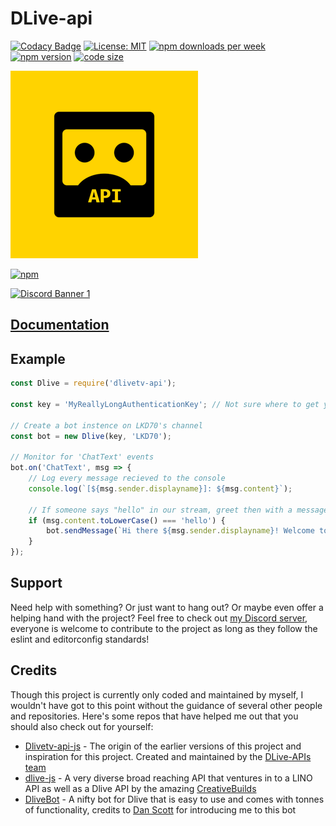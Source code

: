 # DLive-api

[![Codacy Badge](https://api.codacy.com/project/badge/Grade/0841123e02614d64a04ddd72435ed2e6)](https://www.codacy.com/app/lkd70/dlivetv-api?utm_source=github.com&amp;utm_medium=referral&amp;utm_content=lkd70/dlivetv-api&amp;utm_campaign=Badge_Grade)
[![License: MIT](https://img.shields.io/badge/License-MIT-1BCC1B.svg)](https://opensource.org/licenses/MIT)
[![npm downloads per week](https://img.shields.io/npm/dw/dlivetv-api.svg?color=1BCC1B)](https://www.npmjs.com/package/dlivetv-api)
[![npm version](https://img.shields.io/npm/v/dlivetv-api.svg?color=1BCC1B)](https://www.npmjs.com/package/dlivetv-api)
[![code size](https://img.shields.io/github/languages/code-size/lkd70/dlivetv-api.svg?color=1BCC1B)](https://www.npmjs.com/package/dlivetv-api)

[![logo](https://raw.githubusercontent.com/lkd70/dlive-images/master/dlive_discord_ninja_api_300_300.png)](https://www.npmjs.com/package/dlivetv-api)

[![npm](https://nodei.co/npm/dlivetv-api.png?compact=true)](https://nodei.co/npm/dlivetv-api.png?compact=true)

[![Discord Banner 1](https://discordapp.com/api/guilds/580728133460688896/widget.png?style=banner2)](https://invite.gg/dlivetvapi)

## [Documentation](https://dlivetv-api.readme.io)

## Example

```js
const Dlive = require('dlivetv-api');

const key = 'MyReallyLongAuthenticationKey'; // Not sure where to get your auth key? Check the documentation link above!

// Create a bot instence on LKD70's channel
const bot = new Dlive(key, 'LKD70');

// Monitor for 'ChatText' events
bot.on('ChatText', msg => {
    // Log every message recieved to the console
    console.log(`[${msg.sender.displayname}]: ${msg.content}`);

    // If someone says "hello" in our stream, greet then with a message
    if (msg.content.toLowerCase() === 'hello') {
        bot.sendMessage(`Hi there ${msg.sender.displayname}! Welcome to the stream`);
    }
});
```

## Support

Need help with something? Or just want to hang out? Or maybe even offer a helping hand with the project?
Feel free to check out [my Discord server](https://invite.gg/dlivetvapi), everyone is welcome to contribute to the project as long as they follow the eslint and editorconfig standards!

## Credits

Though this project is currently only coded and maintained by myself, I wouldn't have got to this point without the guidance of several other people and repositories. Here's some repos that have helped me out that you should also check out for yourself:

* [Dlivetv-api-js](https://dlive.timedot.cc/node-js) - The origin of the earlier versions of this project and inspiration for this project. Created and maintained by the [DLive-APIs team](https://github.com/dlive-apis)
* [dlive-js](https://www.npmjs.com/package/dlive-js) - A very diverse broad reaching API that ventures in to a LINO API as well as a Dlive API by the amazing [CreativeBuilds](https://dlive.tv/CreativeBuilds)
* [DliveBot](https://dlivebot.com) - A nifty bot for Dlive that is easy to use and comes with tonnes of functionality, credits to [Dan Scott](https://dlive.tv/DanScott) for introducing me to this bot
